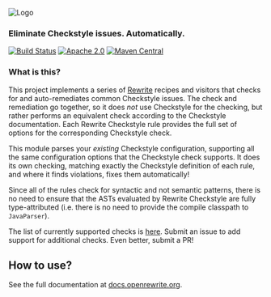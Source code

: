 ![Logo](https://github.com/openrewrite/rewrite/raw/master/doc/logo-oss.png)
### Eliminate Checkstyle issues. Automatically.

[![Build Status](https://circleci.com/gh/openrewrite/rewrite-checkstyle.svg?style=shield)](https://circleci.com/gh/openrewrite/rewrite-checkstyle)
[![Apache 2.0](https://img.shields.io/github/license/openrewrite/rewrite-checkstyle.svg)](https://www.apache.org/licenses/LICENSE-2.0)
[![Maven Central](https://img.shields.io/maven-central/v/org.openrewrite.plan/rewrite-checkstyle.svg)](https://mvnrepository.com/artifact/org.openrewrite.plan/rewrite-checkstyle)

### What is this?

This project implements a series of [Rewrite](https://github.com/openrewrite/rewrite) recipes and visitors that checks for and auto-remediates common Checkstyle issues. The check and remediation go together, so it does _not_ use Checkstyle for the checking, but rather performs an equivalent check according to the Checkstyle documentation. Each Rewrite Checkstyle rule provides the full set of options for the corresponding Checkstyle check.

This module parses your _existing_ Checkstyle configuration, supporting all the same configuration options that the Checkstyle check supports. It does its own checking, matching exactly the Checkstyle definition of each rule, and where it finds violations, fixes them automatically!

Since all of the rules check for syntactic and not semantic patterns, there is no need to ensure that the ASTs evaluated by Rewrite Checkstyle are fully type-attributed (i.e. there is no need to provide the compile classpath to `JavaParser`).

The list of currently supported checks is [here](https://github.com/openrewrite/rewrite-checkstyle/tree/master/src/main/java/org/openrewrite/checkstyle). Submit an issue to add support for additional checks. Even better, submit a PR!

## How to use?

See the full documentation at [docs.openrewrite.org](https://docs.openrewrite.org/java/checkstyle).
